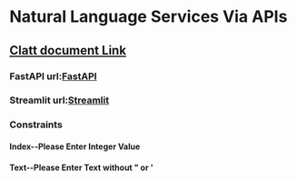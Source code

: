 # Natural Language Services Via APIs

## [Clatt document Link](https://codelabs-preview.appspot.com/?file_id=1LYScD0ZjXew1eMjF2Jw_qKFaNnrLu9ptieENyy7bhYE#15)

### FastAPI url:[FastAPI](https://nlpservices-fastapi-v1-th4rn5qo6a-uc.a.run.app/docs)

### Streamlit url:[Streamlit](https://nlpservices-streamlit-v1-th4rn5qo6a-uc.a.run.app)

### Constraints
#### Index--Please Enter Integer Value
#### Text--Please Enter Text without " or '
